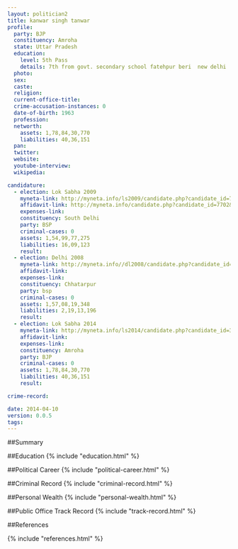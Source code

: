 ```yaml
---
layout: politician2
title: kanwar singh tanwar
profile: 
  party: BJP
  constituency: Amroha
  state: Uttar Pradesh
  education: 
    level: 5th Pass
    details: 7th from govt. secondary school fatehpur beri  new delhi
  photo: 
  sex: 
  caste: 
  religion: 
  current-office-title: 
  crime-accusation-instances: 0
  date-of-birth: 1963
  profession: 
  networth: 
    assets: 1,78,84,30,770
    liabilities: 40,36,151
  pan: 
  twitter: 
  website: 
  youtube-interview: 
  wikipedia: 

candidature: 
  - election: Lok Sabha 2009
    myneta-link: http://myneta.info/ls2009/candidate.php?candidate_id=7702
    affidavit-link: http://myneta.info/candidate.php?candidate_id=7702&scan=original
    expenses-link: 
    constituency: South Delhi 
    party: BSP
    criminal-cases: 0
    assets: 1,54,99,77,275
    liabilities: 16,09,123
    result:  
  - election: Delhi 2008
    myneta-link: http://myneta.info//dl2008/candidate.php?candidate_id=324
    affidavit-link: 
    expenses-link: 
    constituency: Chhatarpur 
    party: bsp
    criminal-cases: 0
    assets: 1,57,08,19,348
    liabilities: 2,19,13,196
    result:  
  - election: Lok Sabha 2014
    myneta-link: http://myneta.info/ls2014/candidate.php?candidate_id=3037
    affidavit-link: 
    expenses-link: 
    constituency: Amroha 
    party: BJP
    criminal-cases: 0
    assets: 1,78,84,30,770
    liabilities: 40,36,151
    result:  

crime-record: 

date: 2014-04-10
version: 0.0.5
tags: 
---
```


##Summary


##Education
{% include "education.html" %}


##Political Career
{% include "political-career.html" %}


##Criminal Record
{% include "criminal-record.html" %}


##Personal Wealth
{% include "personal-wealth.html" %}


##Public Office Track Record
{% include "track-record.html" %}


##References


{% include "references.html" %}

